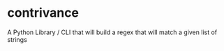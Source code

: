 # contrivance
A Python Library / CLI that will build a regex that will match a given list of strings
